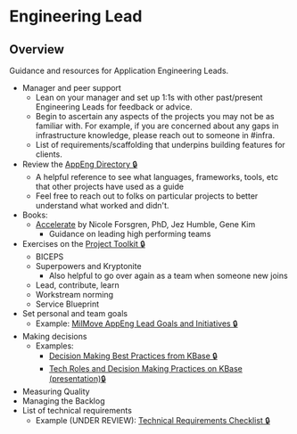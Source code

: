 # Engineering Lead

## Overview

Guidance and resources for Application Engineering Leads.

- Manager and peer support
  - Lean on your manager and set up 1:1s with other past/present Engineering Leads for feedback or advice.
  - Begin to ascertain any aspects of the projects you may not be as familiar with. For example, if you are concerned about any gaps in infrastructure knowledge, please reach out to someone in #infra.
  - List of requirements/scaffolding that underpins building features for clients.
- Review the [AppEng Directory 🔒](https://docs.google.com/spreadsheets/d/1wzlDUjMsHv8mfam7XaCVjw9F5UTrE7U9pJEQa5dEiAA/)
  - A helpful reference to see what languages, frameworks, tools, etc that other projects have used as a guide
  - Feel free to reach out to folks on particular projects to better understand what worked and didn't.
- Books:
  - [Accelerate](https://itrevolution.com/book/accelerate/) by Nicole Forsgren, PhD, Jez Humble, Gene Kim
    - Guidance on leading high performing teams
- Exercises on the [Project Toolkit 🔒](https://miro.com/app/board/o9J_kt0cswE=/)
  - BICEPS
  - Superpowers and Kryptonite
    - Also helpful to go over again as a team when someone new joins
  - Lead, contribute, learn
  - Workstream norming
  - Service Blueprint
- Set personal and team goals
  - Example: [MilMove AppEng Lead Goals and Initiatives 🔒](https://docs.google.com/document/d/13dCE0Yv3nt6zJeP2hVNen_EM-FHinLT2x0jYgb0bQfs/)
- Making decisions
  - Examples:
    - [Decision Making Best Practices from KBase 🔒](https://docs.google.com/document/d/1E-ChpTosRcX_h17eXRcw0c8rMymDSmZS7Ur-HZwiNkw/)
    - [Tech Roles and Decision Making Practices on KBase (presentation)🔒](https://docs.google.com/presentation/d/1FOVJQC03WVLiIL2SV-IATg_Na_ES2i9bwqkYXquRq70/edit#slide=id.g7781eb1f6c_0_4)
- Measuring Quality
- Managing the Backlog
- List of technical requirements
  - Example (UNDER REVIEW): [Technical Requirements Checklist 🔒](https://docs.google.com/document/d/1ozaXs8FiI6tqRWS_mEmEx_PothTioJsOxHoYlJF0b3I/)
